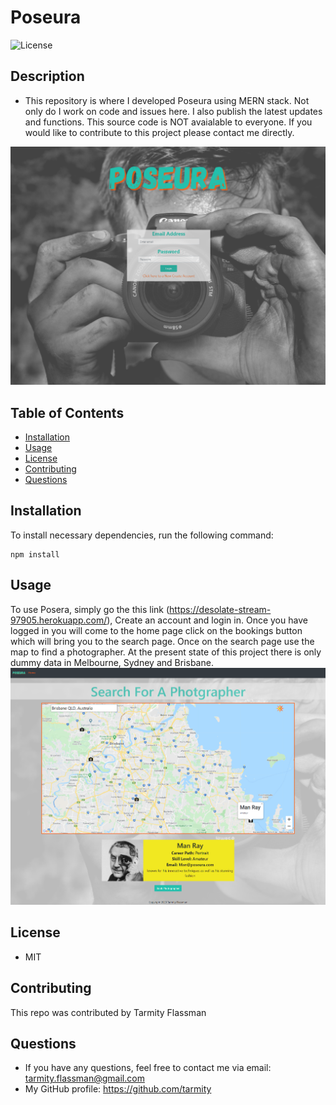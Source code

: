 # Poseura
![License](https://img.shields.io/github/license/tarmity/budget-tracker)

## Description
  * This repository is where I developed Poseura using MERN stack. Not only do I work on code and issues here. I also publish the latest updates and functions. This source code is NOT avaialable to everyone. If you would like to contribute to this project please contact me directly.
  
  ![img](https://github.com/Tarmity/poseura/blob/main/client/src/components/Images/loginPage.png?raw=true)
  

  ## Table of Contents
  * [Installation](#installation)
  * [Usage](#Usage)
  * [License](#License)
  * [Contributing](#Contributing)
  * [Questions](#Questions)
  

  ## Installation
  To install necessary dependencies, run the following command:
  
    npm install

  ## Usage
  To use Posera, simply go the this link (https://desolate-stream-97905.herokuapp.com/), Create an account and login in. Once you have logged in you will come to the home page click on the bookings button which will bring you to the search page. Once on the search page use the map to find a photographer. At the present state of this project there is only dummy data in Melbourne, Sydney and Brisbane.
   ![img](https://github.com/Tarmity/poseura/blob/main/client/src/components/Images/searchPage.png?raw=true)
  
  ## License
  * MIT

  ## Contributing
  This repo was contributed by Tarmity Flassman

  ## Questions
  * If you have any questions, feel free to contact me via email: tarmity.flassman@gmail.com
  * My GitHub profile: https://github.com/tarmity
